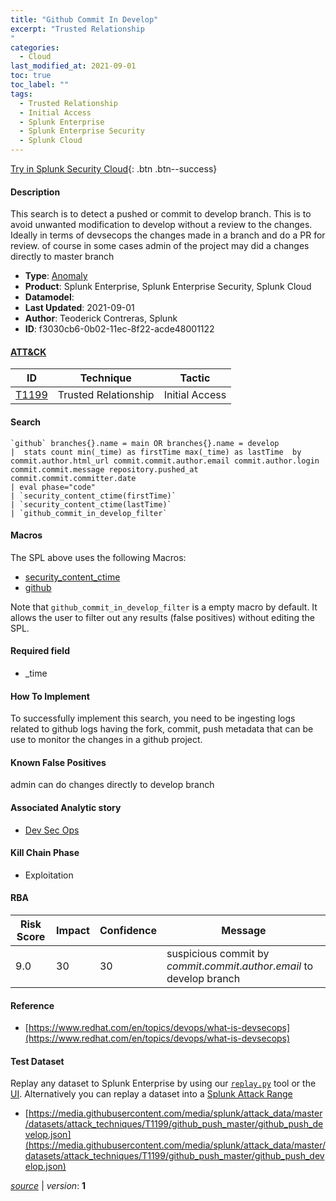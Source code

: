```yaml
---
title: "Github Commit In Develop"
excerpt: "Trusted Relationship
"
categories:
  - Cloud
last_modified_at: 2021-09-01
toc: true
toc_label: ""
tags:
  - Trusted Relationship
  - Initial Access
  - Splunk Enterprise
  - Splunk Enterprise Security
  - Splunk Cloud
---
```




[Try in Splunk Security Cloud](https://www.splunk.com/en_us/cyber-security.html){: .btn .btn--success}

#### Description

This search is to detect a pushed or commit to develop branch. This is to avoid unwanted modification to develop without a review to the changes. Ideally in terms of devsecops the changes made in a branch and do a PR for review. of course in some cases admin of the project may did a changes directly to master branch

- **Type**: [Anomaly](https://github.com/splunk/security_content/wiki/object-Analytic-Types)
- **Product**: Splunk Enterprise, Splunk Enterprise Security, Splunk Cloud
- **Datamodel**: 
- **Last Updated**: 2021-09-01
- **Author**: Teoderick Contreras, Splunk
- **ID**: f3030cb6-0b02-11ec-8f22-acde48001122


#### [ATT&CK](https://attack.mitre.org/)

| ID             | Technique        |  Tactic             |
| -------------- | ---------------- |-------------------- |
| [T1199](https://attack.mitre.org/techniques/T1199/) | Trusted Relationship | Initial Access |

#### Search

```
`github` branches{}.name = main OR branches{}.name = develop 
|  stats count min(_time) as firstTime max(_time) as lastTime  by commit.author.html_url commit.commit.author.email commit.author.login commit.commit.message repository.pushed_at commit.commit.committer.date 
| eval phase="code" 
| `security_content_ctime(firstTime)` 
| `security_content_ctime(lastTime)` 
| `github_commit_in_develop_filter`
```

#### Macros
The SPL above uses the following Macros:
* [security_content_ctime](https://github.com/splunk/security_content/blob/develop/macros/security_content_ctime.yml)
* [github](https://github.com/splunk/security_content/blob/develop/macros/github.yml)

Note that `github_commit_in_develop_filter` is a empty macro by default. It allows the user to filter out any results (false positives) without editing the SPL.

#### Required field
* _time


#### How To Implement
To successfully implement this search, you need to be ingesting logs related to github logs having the fork, commit, push metadata that can be use to monitor the changes in a github project.

#### Known False Positives
admin can do changes directly to develop branch

#### Associated Analytic story
* [Dev Sec Ops](/stories/dev_sec_ops)


#### Kill Chain Phase
* Exploitation



#### RBA

| Risk Score  | Impact      | Confidence   | Message      |
| ----------- | ----------- |--------------|--------------|
| 9.0 | 30 | 30 | suspicious commit by $commit.commit.author.email$ to develop branch |




#### Reference

* [https://www.redhat.com/en/topics/devops/what-is-devsecops](https://www.redhat.com/en/topics/devops/what-is-devsecops)



#### Test Dataset
Replay any dataset to Splunk Enterprise by using our [`replay.py`](https://github.com/splunk/attack_data#using-replaypy) tool or the [UI](https://github.com/splunk/attack_data#using-ui).
Alternatively you can replay a dataset into a [Splunk Attack Range](https://github.com/splunk/attack_range#replay-dumps-into-attack-range-splunk-server)


* [https://media.githubusercontent.com/media/splunk/attack_data/master/datasets/attack_techniques/T1199/github_push_master/github_push_develop.json](https://media.githubusercontent.com/media/splunk/attack_data/master/datasets/attack_techniques/T1199/github_push_master/github_push_develop.json)



[*source*](https://github.com/splunk/security_content/tree/develop/detections/cloud/github_commit_in_develop.yml) \| *version*: **1**